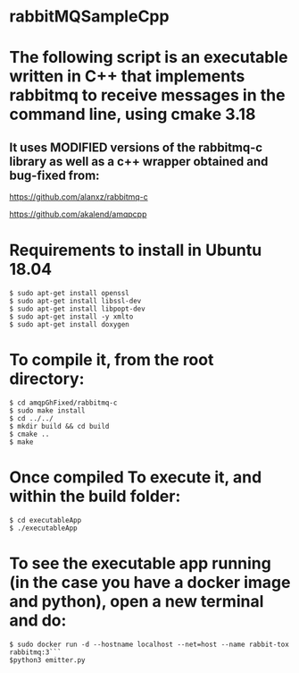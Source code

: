 # rabbitMQSampleCpp

# The following script is an executable written in C++ that implements rabbitmq to receive messages in the command line, using cmake 3.18

## It uses MODIFIED versions of the rabbitmq-c library as well as a c++ wrapper obtained and bug-fixed from:
https://github.com/alanxz/rabbitmq-c

https://github.com/akalend/amqpcpp

# Requirements to install in Ubuntu 18.04
```
$ sudo apt-get install openssl
$ sudo apt-get install libssl-dev
$ sudo apt-get install libpopt-dev
$ sudo apt-get install -y xmlto
$ sudo apt-get install doxygen
```
# To compile it, from the root directory:
```
$ cd amqpGhFixed/rabbitmq-c
$ sudo make install
$ cd ../../
$ mkdir build && cd build
$ cmake ..
$ make
```

# Once compiled To execute it, and within the build folder:
```
$ cd executableApp
$ ./executableApp
```

# To see the executable app running (in the case you have a docker image and python), open a new terminal and do:
```
$ sudo docker run -d --hostname localhost --net=host --name rabbit-tox rabbitmq:3```
$python3 emitter.py
```